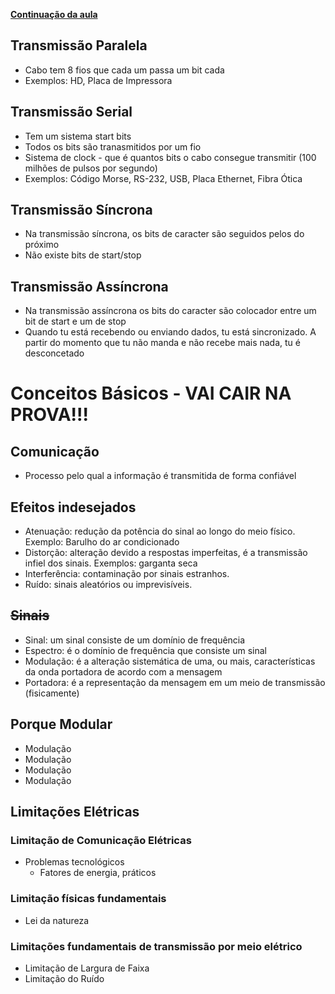 <ins>**Continuação da aula**</ins>

## Transmissão Paralela
  * Cabo tem 8 fios que cada um passa um bit cada
  * Exemplos: HD, Placa de Impressora
  
## Transmissão Serial
  * Tem um sistema start bits
  * Todos os bits são tranasmitidos por um fio
  * Sistema de clock - que é quantos bits o cabo consegue transmitir (100 milhões de pulsos por segundo)
  * Exemplos: Código Morse, RS-232, USB, Placa Ethernet, Fibra Ótica
  
## Transmissão Síncrona
  * Na transmissão síncrona, os bits de caracter são seguidos pelos do próximo
  * Não existe bits de start/stop
  
## Transmissão Assíncrona
  * Na transmissão assíncrona os bits do caracter são colocador entre um bit  de start e um de stop
  * Quando tu está recebendo ou enviando dados, tu está sincronizado. A partir do momento que tu não manda e não recebe mais nada, tu é desconcetado
  
# Conceitos Básicos - VAI CAIR NA PROVA!!!
  
## Comunicação
  * Processo pelo qual a informação é transmitida de forma confiável
  
## Efeitos indesejados
  * Atenuação: redução da potência do sinal ao longo do meio físico. Exemplo: Barulho do ar condicionado
  * Distorção: alteração devido a respostas imperfeitas, é a transmissão infiel dos sinais. Exemplos: garganta seca
  * Interferência: contaminação por sinais estranhos.
  * Ruído: sinais aleatórios ou imprevisíveis.

## ~~Sinais~~
  * Sinal: um sinal consiste de um domínio de frequência
  * Espectro: é o domínio de frequência que consiste um sinal
  * Modulação: é a alteração sistemática de uma, ou mais, características da onda portadora de acordo com a mensagem
  * Portadora: é a representação da mensagem em um meio de transmissão (fisicamente)
  
## Porque Modular
  * Modulação
  * Modulação
  * Modulação
  * Modulação
  
## Limitações Elétricas
### Limitação de Comunicação Elétricas
  * Problemas tecnológicos
    * Fatores de energia, práticos
  
### Limitação físicas fundamentais
  * Lei da natureza
  
### Limitações fundamentais de transmissão por meio elétrico
  * Limitação de Largura de Faixa
  * Limitação do Ruído

## 
